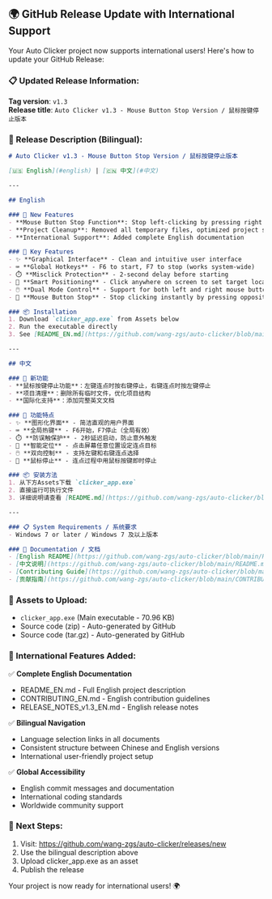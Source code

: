 ## 🌍 GitHub Release Update with International Support

Your Auto Clicker project now supports international users! Here's how to update your GitHub Release:

### 📋 Updated Release Information:

**Tag version**: `v1.3`  
**Release title**: `Auto Clicker v1.3 - Mouse Button Stop Version / 鼠标按键停止版本`

### 📝 Release Description (Bilingual):

```markdown
# Auto Clicker v1.3 - Mouse Button Stop Version / 鼠标按键停止版本

[🇺🇸 English](#english) | [🇨🇳 中文](#中文)

---

## English

### 🎉 New Features
- **Mouse Button Stop Function**: Stop left-clicking by pressing right button, stop right-clicking by pressing left button
- **Project Cleanup**: Removed all temporary files, optimized project structure  
- **International Support**: Added complete English documentation

### 🚀 Key Features
- ✨ **Graphical Interface** - Clean and intuitive user interface
- ⌨️ **Global Hotkeys** - F6 to start, F7 to stop (works system-wide)
- ⏱️ **Misclick Protection** - 2-second delay before starting
- 🎯 **Smart Positioning** - Click anywhere on screen to set target location
- 🖱️ **Dual Mode Control** - Support for both left and right mouse button clicking
- 🛑 **Mouse Button Stop** - Stop clicking instantly by pressing opposite mouse button

### 📦 Installation
1. Download `clicker_app.exe` from Assets below
2. Run the executable directly
3. See [README_EN.md](https://github.com/wang-zgs/auto-clicker/blob/main/README_EN.md) for detailed instructions

---

## 中文

### 🎉 新功能
- **鼠标按键停止功能**：左键连点时按右键停止，右键连点时按左键停止
- **项目清理**：删除所有临时文件，优化项目结构
- **国际化支持**：添加完整英文文档

### 🚀 功能特点
- ✨ **图形化界面** - 简洁直观的用户界面
- ⌨️ **全局热键** - F6开始，F7停止（全局有效）
- ⏱️ **防误触保护** - 2秒延迟启动，防止意外触发
- 🎯 **智能定位** - 点击屏幕任意位置设定连点目标
- 🖱️ **双向控制** - 支持左键和右键连点选择
- 🛑 **鼠标停止** - 连点过程中用鼠标按键即时停止

### 📦 安装方法
1. 从下方Assets下载 `clicker_app.exe`
2. 直接运行可执行文件
3. 详细说明请查看 [README.md](https://github.com/wang-zgs/auto-clicker/blob/main/README.md)

---

### 📋 System Requirements / 系统要求
- Windows 7 or later / Windows 7 及以上版本

### 🔗 Documentation / 文档
- [English README](https://github.com/wang-zgs/auto-clicker/blob/main/README_EN.md)
- [中文说明](https://github.com/wang-zgs/auto-clicker/blob/main/README.md)
- [Contributing Guide](https://github.com/wang-zgs/auto-clicker/blob/main/CONTRIBUTING_EN.md)
- [贡献指南](https://github.com/wang-zgs/auto-clicker/blob/main/CONTRIBUTING.md)
```

### 📂 Assets to Upload:
- `clicker_app.exe` (Main executable - 70.96 KB)
- Source code (zip) - Auto-generated by GitHub
- Source code (tar.gz) - Auto-generated by GitHub

### 🎯 International Features Added:
✅ **Complete English Documentation**
- README_EN.md - Full English project description
- CONTRIBUTING_EN.md - English contribution guidelines
- RELEASE_NOTES_v1.3_EN.md - English release notes

✅ **Bilingual Navigation**
- Language selection links in all documents
- Consistent structure between Chinese and English versions
- International user-friendly project setup

✅ **Global Accessibility**
- English commit messages and documentation
- International coding standards
- Worldwide community support

### 🚀 Next Steps:
1. Visit: https://github.com/wang-zgs/auto-clicker/releases/new
2. Use the bilingual description above
3. Upload clicker_app.exe as an asset
4. Publish the release

Your project is now ready for international users! 🌍
